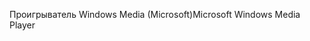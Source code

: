 <span data-ttu-id="4f553-101">Проигрыватель Windows Media (Microsoft)</span><span class="sxs-lookup"><span data-stu-id="4f553-101">Microsoft Windows Media Player</span></span>